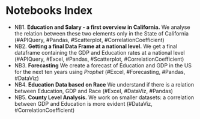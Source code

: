 # Notebooks Index

- NB1. **Education and Salary - a first overview in California.** We analyse the relation between these two elements only in the State of California (#APIQuery, #Pandas, #Scatterplot, #CorrelationCoefficient)
- NB2. **Getting a final Data Frame at a national level.** We get a final dataframe containing the GDP and Education rates at a national level (#APIQuery, #Excel, #Pandas, #Scatterplot, #CorrelationCoefficient)
- NB3. **Forecasting** We create a forecast of Education and GDP in the US for the next ten years using _Prophet_ (#Excel, #Forecasting, #Pandas, #DataViz)
- NB4. **Education Data based on Race** We understand if there is a relation between Education, GDP and Race (#Excel, #DataViz, #Pandas) 
- NB5. **County Level Analysis.** We work on smaller datasets: a correlation between GDP and Education is more evident (#DataViz, #CorrelationCoefficient) 
